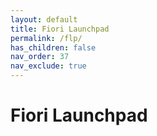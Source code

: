 ```yaml
---
layout: default
title: Fiori Launchpad
permalink: /flp/
has_children: false
nav_order: 37
nav_exclude: true
---
```


# Fiori Launchpad
